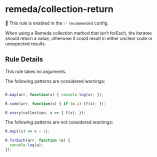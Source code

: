 # remeda/collection-return

💼 This rule is enabled in the ✅ `recommended` config.

<!-- end auto-generated rule header -->

When using a Remeda collection method that isn't forEach, the iteratee should return a value, otherwise it could result in either unclear code or unexpected results.

## Rule Details

This rule takes no arguments.

The following patterns are considered warnings:

```js

R.map(arr, function(x) { console.log(x); });

R.some(arr, function(x) { if (x.a) {f(x); });

R.every(collection, x => { f(x); });

```

The following patterns are not considered warnings:

```js
R.map((x) => x + 1);

R.forEach(arr, function (a) {
  console.log(a);
});
```
